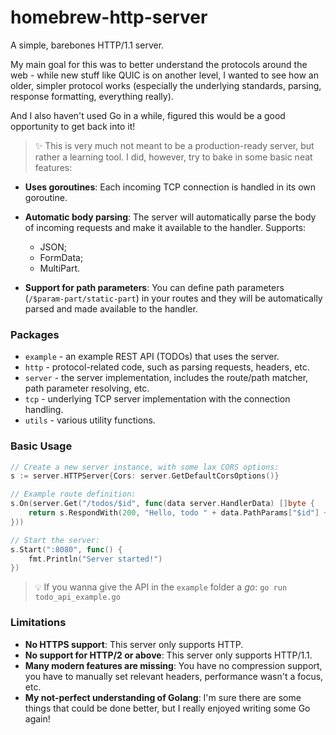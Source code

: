 # homebrew-http-server

A simple, barebones HTTP/1.1 server.

My main goal for this was to better understand the protocols around the web - while new stuff like QUIC is on another level, I wanted to see how an older, simpler protocol works (especially the underlying standards, parsing, response formatting, everything really).

And I also haven't used Go in a while, figured this would be a good opportunity to get back into it!

> ✨ This is very much not meant to be a production-ready server, but rather a learning tool. I did, however, try to bake in some basic neat features:

- **Uses goroutines**: Each incoming TCP connection is handled in its own goroutine.

- **Automatic body parsing**: The server will automatically parse the body of incoming requests and make it available to the handler. Supports:

  - JSON;
  - FormData;
  - MultiPart.

- **Support for path parameters**: You can define path parameters (`/$param-part/static-part`) in your routes and they will be automatically parsed and made available to the handler.

### Packages

- `example` - an example REST API (TODOs) that uses the server.
- `http` - protocol-related code, such as parsing requests, headers, etc.
- `server` - the server implementation, includes the route/path matcher, path parameter resolving, etc.
- `tcp` - underlying TCP server implementation with the connection handling.
- `utils` - various utility functions.

### Basic Usage

```go
// Create a new server instance, with some lax CORS options:
s := server.HTTPServer{Cors: server.GetDefaultCorsOptions()}

// Example route definition:
s.On(server.Get("/todos/$id", func(data server.HandlerData) []byte {
    return s.RespondWith(200, "Hello, todo " + data.PathParams["$id"] + "!")
}))

// Start the server:
s.Start(":8080", func() {
    fmt.Println("Server started!")
})
```

> 💡 If you wanna give the API in the `example` folder a _go_: `go run todo_api_example.go`

### Limitations

- **No HTTPS support**: This server only supports HTTP.
- **No support for HTTP/2 or above**: This server only supports HTTP/1.1.
- **Many modern features are missing**: You have no compression support, you have to manually set relevant headers, performance wasn't a focus, etc.
- **My not-perfect understanding of Golang**: I'm sure there are some things that could be done better, but I really enjoyed writing some Go again!
